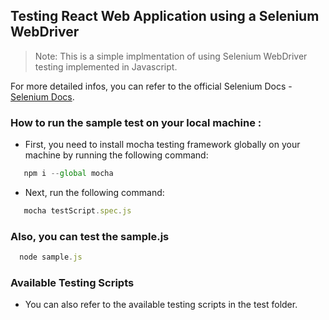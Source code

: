 ## Testing React Web Application using a Selenium WebDriver

> Note: This is a simple implmentation of using Selenium WebDriver testing implemented in Javascript.

For more detailed infos, you can refer to the official Selenium Docs - [Selenium Docs](https://www.selenium.dev/).

### How to run the sample test on your local machine :

- First, you need to install mocha testing framework globally on your machine by running the following command:

```js
   npm i --global mocha
```

- Next, run the following command:

```js
   mocha testScript.spec.js
```

### Also, you can test the sample.js

```js
  node sample.js
```

### Available Testing Scripts

- You can also refer to the available testing scripts in the test folder.
